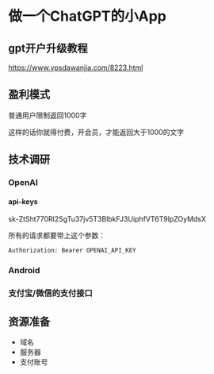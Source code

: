 # 做一个ChatGPT的小App

## gpt开户升级教程
https://www.vpsdawanjia.com/8223.html

## 盈利模式

普通用户限制返回1000字

这样的话你就得付费，开会员，才能返回大于1000的文字

## 技术调研

### OpenAI

#### api-keys
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

所有的请求都要带上这个参数：
```
Authorization: Bearer OPENAI_API_KEY
```

### Android

### 支付宝/微信的支付接口


## 资源准备

- 域名
- 服务器
- 支付账号